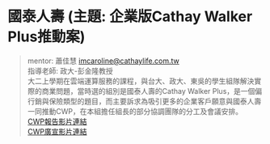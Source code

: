 # 國泰人壽 (主題: 企業版Cathay Walker Plus推動案) 
> mentor: 蕭佳慧 imcaroline@cathaylife.com.tw   
> 指導老師: 政大-彭金隆教授  
大二上學期在雲端運算服務的課程，與台大、政大、東吳的學生組隊解決實際的商業問題，當時選的組別是國泰人壽的Cathay Walker Plus，是一個偏行銷與保險類型的題目，而主要訴求為吸引更多的企業客戶願意與國泰人壽一同推動CWP，在本組擔任組長的部分協調團隊的分工及會議安排。  
> [CWP報告影片連結](https://youtu.be/xIL_zhQeV3Q)  
> [CWP廣宣影片連結](https://youtu.be/fhxmvX00ZhA)  




